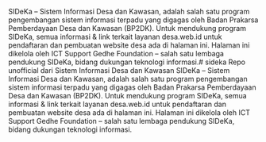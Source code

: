 SIDeKa – Sistem Informasi Desa dan Kawasan, adalah salah satu program pengembangan sistem informasi terpadu yang digagas oleh Badan Prakarsa Pemberdayaan Desa dan Kawasan (BP2DK). Untuk mendukung program SIDeKa, semua informasi & link terkait layanan desa.web.id untuk pendaftaran dan pembuatan website desa ada di halaman ini. Halaman ini dikelola oleh ICT Support Gedhe Foundation – salah satu lembaga pendukung SIDeKa, bidang dukungan teknologi informasi.# sideka
Repo unofficial dari Sistem Informasi Desa dan Kawasan 
SIDeKa – Sistem Informasi Desa dan Kawasan, adalah salah satu program pengembangan sistem informasi terpadu yang digagas oleh Badan Prakarsa Pemberdayaan Desa dan Kawasan (BP2DK). Untuk mendukung program SIDeKa, semua informasi & link terkait layanan desa.web.id untuk pendaftaran dan pembuatan website desa ada di halaman ini. Halaman ini dikelola oleh ICT Support Gedhe Foundation – salah satu lembaga pendukung SIDeKa, bidang dukungan teknologi informasi.
